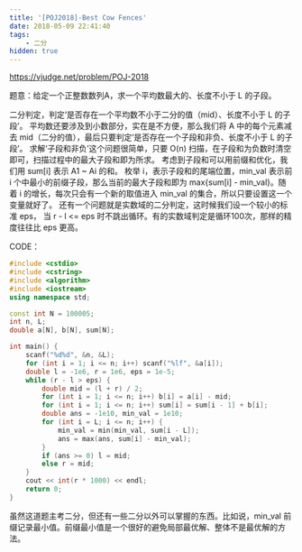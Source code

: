 ```yaml
---
title: '[POJ2018]-Best Cow Fences'
date: 2018-05-09 22:41:40
tags:
    - 二分
hidden: true
---
```


https://vjudge.net/problem/POJ-2018

题意：给定一个正整数数列A，求一个平均数最大的、长度不小于 L 的子段。

二分判定，判定‘是否存在一个平均数不小于二分的值（mid）、长度不小于 L 的子段’。
平均数还要涉及到小数部分，实在是不方便，那么我们将 A 中的每个元素减去 mid（二分的值），最后只要判定‘是否存在一个子段和非负、长度不小于 L 的子段’。
求解‘子段和非负’这个问题很简单，只要 O(n) 扫描，在子段和为负数时清空即可，扫描过程中的最大子段和即为所求。
考虑到子段和可以用前缀和优化，我们用 sum[i] 表示 A1 ~ Ai 的和。
枚举 i，表示子段和的尾端位置，min_val 表示前 i 个中最小的前缀子段，那么当前的最大子段和即为 max{sum[i] - min_val}。随着 i 的增长，每次只会有一个新的取值进入 min_val 的集合，所以只要设置这一个变量就好了。
还有一个问题就是实数域的二分判定，这时候我们设一个较小的标准 eps， 当 r - l <= eps 时不跳出循环。有的实数域判定是循环100次，那样的精度往往比 eps 更高。

CODE：
``` c++
#include <cstdio>
#include <cstring>
#include <algorithm>
#include <iostream>
using namespace std;

const int N = 100005;
int n, L;
double a[N], b[N], sum[N];

int main() {
    scanf("%d%d", &n, &L);
    for (int i = 1; i <= n; i++) scanf("%lf", &a[i]);
    double l = -1e6, r = 1e6, eps = 1e-5;
    while (r - l > eps) {
        double mid = (l + r) / 2;
        for (int i = 1; i <= n; i++) b[i] = a[i] - mid;
        for (int i = 1; i <= n; i++) sum[i] = sum[i - 1] + b[i];
        double ans = -1e10, min_val = 1e10;
        for (int i = L; i <= n; i++) {
            min_val = min(min_val, sum[i - L]);
            ans = max(ans, sum[i] - min_val);
        }
        if (ans >= 0) l = mid;
        else r = mid;
    }
    cout << int(r * 1000) << endl;
    return 0;
}
```

虽然这道题主考二分，但还有一些二分以外可以掌握的东西。比如说，min_val 前缀记录最小值。前缀最小值是一个很好的避免局部最优解、整体不是最优解的方法。